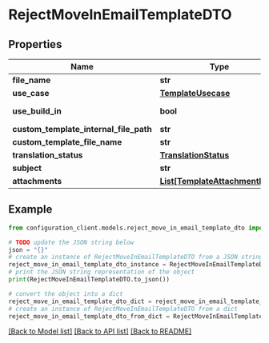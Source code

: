 # RejectMoveInEmailTemplateDTO


## Properties

Name | Type | Description | Notes
------------ | ------------- | ------------- | -------------
**file_name** | **str** |  | [optional] 
**use_case** | [**TemplateUsecase**](TemplateUsecase.md) |  | [optional] 
**use_build_in** | **bool** |  | [optional] [readonly] 
**custom_template_internal_file_path** | **str** |  | [optional] 
**custom_template_file_name** | **str** |  | [optional] 
**translation_status** | [**TranslationStatus**](TranslationStatus.md) |  | [optional] 
**subject** | **str** |  | [optional] 
**attachments** | [**List[TemplateAttachmentDTO]**](TemplateAttachmentDTO.md) |  | [optional] 

## Example

```python
from configuration_client.models.reject_move_in_email_template_dto import RejectMoveInEmailTemplateDTO

# TODO update the JSON string below
json = "{}"
# create an instance of RejectMoveInEmailTemplateDTO from a JSON string
reject_move_in_email_template_dto_instance = RejectMoveInEmailTemplateDTO.from_json(json)
# print the JSON string representation of the object
print(RejectMoveInEmailTemplateDTO.to_json())

# convert the object into a dict
reject_move_in_email_template_dto_dict = reject_move_in_email_template_dto_instance.to_dict()
# create an instance of RejectMoveInEmailTemplateDTO from a dict
reject_move_in_email_template_dto_from_dict = RejectMoveInEmailTemplateDTO.from_dict(reject_move_in_email_template_dto_dict)
```
[[Back to Model list]](../README.md#documentation-for-models) [[Back to API list]](../README.md#documentation-for-api-endpoints) [[Back to README]](../README.md)


